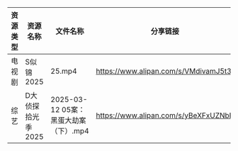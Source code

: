 | 资源类型 | 资源名称        | 文件名称                        | 分享链接                                 | 更新时间                |
| ---- | ----------- | --------------------------- | ------------------------------------ | ------------------- |
| 电视剧  | S似锦2025     | 25.mp4                      | https://www.alipan.com/s/VMdivamJ5t3 | 2025-03-13 00:06:59 |
| 综艺   | D大侦探拾光季2025 | 2025-03-12 05案：黑蛋大劫案（下）.mp4 | https://www.alipan.com/s/yBeXFxUZNbB | 2025-03-13 00:08:14 |
